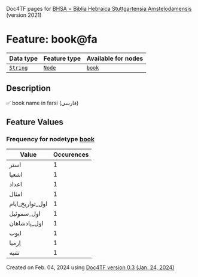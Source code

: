 Doc4TF pages for [BHSA = Biblia Hebraica Stuttgartensia Amstelodamensis](https://github.com/etcbc/BHSA/tree/master/tf) (version 2021)
# Feature: book@fa
Data type|Feature type|Available for nodes
---|---|---
[`String`](featurebydatatype.md#string)|[`Node`](featurebytype.md#node)| [`book`](featurebynodetype.md#book) 
## Description
✅ book name in farsi (فارسی)
## Feature Values
### Frequency for nodetype [book](featurebynodetype.md#book)
Value|Occurences
---|---
استر|1
اشعیا|1
اعداد|1
امثال|1
اول_تواريخ_ايام|1
اول_سموئيل|1
اول_پادشاهان|1
ايوب|1
اِرميا|1
تثنيه|1
 

Created on Feb. 04, 2024 using [Doc4TF  version 0.3 (Jan. 24, 2024)](https://github.com/tonyjurg/Doc4TF) 